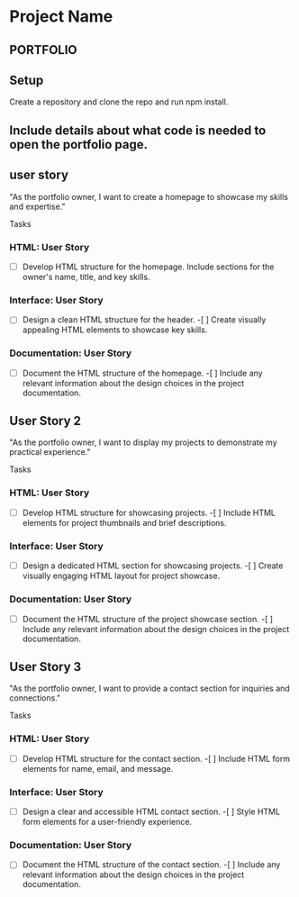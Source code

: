 # Project Name

## PORTFOLIO

## Setup

Create a repository and clone the repo and run npm install.

## Include details about what code is needed to open the portfolio page.

## user story

"As the portfolio owner, I want to create a homepage to showcase my skills and
expertise."

Tasks

### HTML: User Story

-[ ] Develop HTML structure for the homepage. Include sections for the owner's
name, title, and key skills.

### Interface: User Story

-[ ] Design a clean HTML structure for the header. -[ ] Create visually
appealing HTML elements to showcase key skills.

### Documentation: User Story

-[ ] Document the HTML structure of the homepage. -[ ] Include any relevant
information about the design choices in the project documentation.

## User Story 2

"As the portfolio owner, I want to display my projects to demonstrate my
practical experience."

Tasks

### HTML: User Story

-[ ] Develop HTML structure for showcasing projects. -[ ] Include HTML elements
for project thumbnails and brief descriptions.

### Interface: User Story

-[ ] Design a dedicated HTML section for showcasing projects. -[ ] Create
visually engaging HTML layout for project showcase.

### Documentation: User Story

-[ ] Document the HTML structure of the project showcase section. -[ ] Include
any relevant information about the design choices in the project documentation.

## User Story 3

"As the portfolio owner, I want to provide a contact section for inquiries and
connections."

Tasks

### HTML: User Story

-[ ] Develop HTML structure for the contact section. -[ ] Include HTML form
elements for name, email, and message.

### Interface: User Story

-[ ] Design a clear and accessible HTML contact section. -[ ] Style HTML form
elements for a user-friendly experience.

### Documentation: User Story

-[ ] Document the HTML structure of the contact section. -[ ] Include any
relevant information about the design choices in the project documentation.

